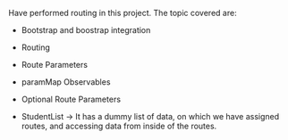 Have performed routing in this project.
The topic covered are:
- Bootstrap and boostrap integration
- Routing
- Route Parameters
- paramMap Observables
- Optional Route Parameters

- StudentList -> It has a dummy list of data, on which we have assigned routes, and accessing data from inside of the routes.
